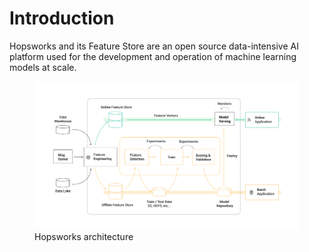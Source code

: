 # Introduction

Hopsworks and its Feature Store are an open source data-intensive AI platform used for the development and operation of 
machine learning models at scale.

<figure>
  <a href="../assets/images/architecture.svg">
    <img width="800px" src="../assets/images/architecture.svg">
  </a>
  <figcaption>Hopsworks architecture</figcaption>
</figure>